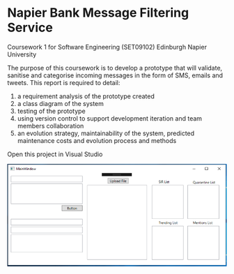 # Napier Bank Message Filtering Service
Coursework 1 for Software Engineering (SET09102) Edinburgh Napier University

The purpose of this coursework is to develop a prototype that will validate, sanitise and categorise incoming messages in the form of SMS, emails and tweets. This report is required to detail:
1. a requirement analysis of the prototype created
2. a class diagram of the system
3. testing of the prototype
4. using version control to support development iteration and team members collaboration
5. an evolution strategy, maintainability of the system, predicted maintenance costs and evolution process and methods

Open this project in  Visual Studio

![Screenshot](Docs/screenshot.png)
